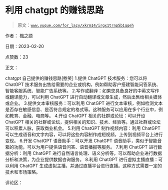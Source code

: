 # 利用 chatgpt 的赚钱思路

> 原文：[`www.yuque.com/for_lazy/xkrm14/irgx1trnp5b1gqeh`](https://www.yuque.com/for_lazy/xkrm14/irgx1trnp5b1gqeh)

作者： 楓之語

日期：2023-02-20

点赞数：23

正文：

chatgpt 自己提供的赚钱思路[憨笑] 1.提供 ChatGPT 技术服务：您可以将 ChatGPT 技术服务出售给需要的企业或机构，例如帮助客户搭建智能问答系统、智能客服系统、智能广告系统等。 2.写作或翻译：如果您具备良好的中英文写作或翻译能力，可以利用 ChatGPT 进行自动翻译或文章生成，然后出售给相关媒体或企业。 3.提供文本审核服务：可以利用 ChatGPT 进行文本审核，例如检测文本是否存在敏感信息、是否符合规定的格式等。这种服务可以应用在多个行业中，例如教育、金融、电商等。 4.开设 ChatGPT 相关的社群或论坛：可以开设 ChatGPT 相关的社群或论坛，提供相关的知识、技术、经验等。通过社群或论坛可以积累人脉，获取商业机会。 5.利用 ChatGPT 制作视频内容：利用 ChatGPT 可以生成语音和文字内容，可以将这些内容制作成短视频，上传到视频平台上进行变现。 6.开发 ChatGPT 语音助手：可以开发 ChatGPT 语音助手，类似于智能音箱的功能，可以为用户提供语音问答、语音播报等服务。 7.利用 ChatGPT 进行数据分析：利用 ChatGPT 进行自然语言处理、语义分析等，可以帮助企业进行数据分析和决策，为企业提供数据咨询服务。 8.利用 ChatGPT 进行虚拟主播直播：可以利用 ChatGPT 生成虚拟主播，并通过直播平台进行直播。这种方式需要一定的技术和市场策略。

评论区：



